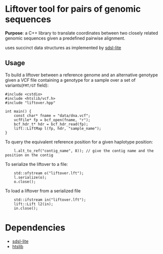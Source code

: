 # Liftover tool for pairs of genomic sequences

**Purpose**: a C++ library to translate coordinates between two closely related
genomic sequences given a predefined pairwise alignment.

uses succinct data structures as implemented by
[sdsl-lite](https://github.com/simongog/sdsl-lite)


## Usage

To build a liftover between a reference genome and an alternative genotype
given a *VCF* file containing a genotype for a sample over a set of
variants(`FMT/GT` field):

```
#include <cstdio>
#include <htslib/vcf.h>
#include "liftover.hpp"

int main() {
    const char* fname = "data/dna.vcf";
    vcfFile* fp = bcf_open(fname, "r");
    bcf_hdr_t* hdr = bcf_hdr_read(fp);
    lift::LiftMap l(fp, hdr, "sample_name");
}
```

To query the equivalent reference position for a given haplotype position:

```
    l.alt_to_ref("contig_name", 8)); // give the contig name and the position on the contig
```

To serialize the liftover to a file:
```
    std::ofstream o("liftover.lft");
    l.serialize(o);
    o.close();
```

To load a liftover from a serialized file
```
    std::ifstream in("liftover.lft");
    lift::Lift l2(in);
    in.close();
```

# Dependencies

- [sdsl-lite](https://github.com/simongog/sdsl-lite)
- [htslib](https://github.com/samtools/htslib)
